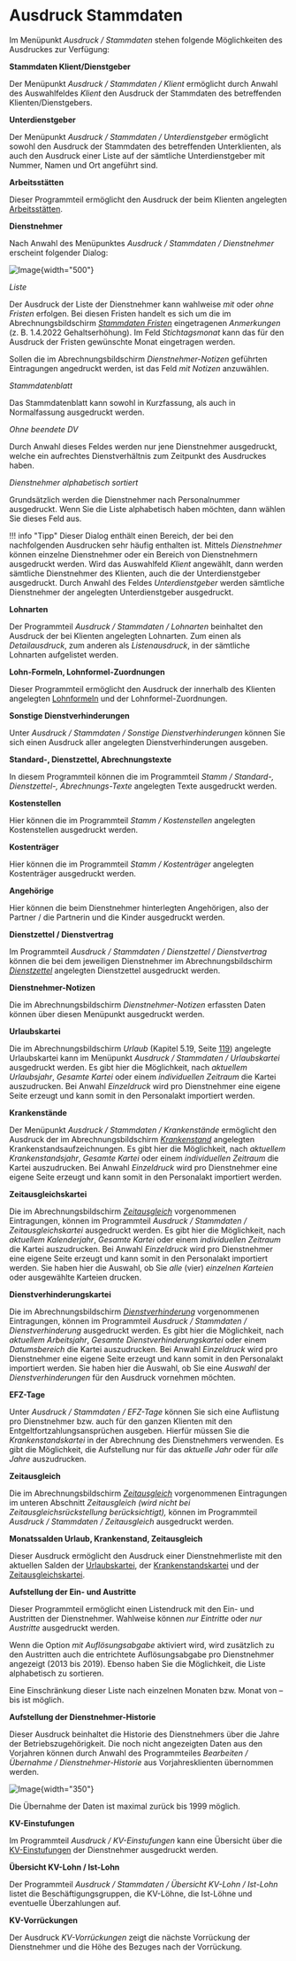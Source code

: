 # Ausdruck Stammdaten

Im Menüpunkt *Ausdruck / Stammdaten* stehen folgende Möglichkeiten des Ausdruckes zur Verfügung:

**Stammdaten Klient/Dienstgeber**

Der Menüpunkt *Ausdruck / Stammdaten / Klient* ermöglicht durch Anwahl des Aus­wahlfeldes *Klient* den Ausdruck der Stammdaten des betreffenden Klienten/Dienstgebers.

**Unterdienstgeber**

Der Menüpunkt *Ausdruck / Stammdaten / Unterdienstgeber* ermöglicht sowohl den Ausdruck der Stammdaten des betreffenden Unterklienten, als auch den Ausdruck einer Liste auf der sämtliche Unterdienstgeber mit Nummer, Namen und Ort angeführt sind.

**Arbeitsstätten**

Dieser Programmteil ermöglicht den Ausdruck der beim Klienten angelegten [Arbeitsstätten](../Klientenstammdaten/Arbeitsstätten%20-%20Lohnzettel%20Finanz.md).

**Dienstnehmer**

Nach Anwahl des Menüpunktes *Ausdruck / Stammdaten / Dienstnehmer* erscheint folgender Dialog:

![Image](<img/image218.png>){width="500"}

*Liste*

Der Ausdruck der Liste der Dienstnehmer kann wahlweise *mit* oder *ohne Fristen* erfolgen. Bei diesen Fristen handelt es sich um die im Abrechnungsbildschirm [*Stammdaten Fristen*](../Abrechnungsbildschirme/Stammdaten%20Fristen.md) eingetragenen *Anmerkungen* (z. B. 1.4.2022 Gehaltserhöhung). Im Feld *Stichtagsmonat* kann das für den Ausdruck der Fristen gewünschte Monat eingetragen werden.

Sollen die im Abrechnungsbildschirm *Dienstnehmer-Notizen* geführten Eintragungen angedruckt werden, ist das Feld *mit Notizen* anzuwählen.

*Stammdatenblatt*

Das Stammdatenblatt kann sowohl in Kurzfassung, als auch in Normalfassung ausgedruckt werden.

*Ohne beendete DV*

Durch Anwahl dieses Feldes werden nur jene Dienstnehmer ausgedruckt, welche ein aufrechtes Dienstverhältnis zum Zeitpunkt des Ausdruckes haben.

*Dienstnehmer alphabetisch sortiert*

Grundsätzlich werden die Dienstnehmer nach Personalnummer ausgedruckt. Wenn Sie die Liste alphabetisch haben möchten, dann wählen Sie dieses Feld aus.

!!! info "Tipp"
    Dieser Dialog enthält einen Bereich, der bei den nachfolgenden Ausdrucken sehr häufig enthalten ist. Mittels *Dienstnehmer* können einzelne Dienstnehmer oder ein Bereich von Dienstnehmern ausgedruckt werden. Wird das Auswahlfeld *Klient* angewählt, dann werden sämtliche Dienstnehmer des Klienten, auch die der Unterdienstgeber ausgedruckt. Durch Anwahl des Feldes *Unterdienstgeber* werden sämtliche Dienstnehmer der angelegten Unterdienstgeber ausgedruckt.

**Lohnarten**

Der Programmteil *Ausdruck / Stammdaten / Lohnarten* beinhaltet den Ausdruck der bei Klienten angelegten Lohnarten. Zum einen als *Detailausdruck*, zum anderen als *Listenausdruck*, in der sämtliche Lohnarten aufgelistet werden.

**Lohn-Formeln, Lohnformel-Zuordnungen**

Dieser Programmteil ermöglicht den Ausdruck der innerhalb des Klienten angelegten [Lohnformeln](../Lohnformeln/Verwaltung%20der%20Lohnformeln%20innerhalb%20eines%20Klienten/Anlage%20von%20Lohnformeln.md) und der Lohnformel-Zuordnungen.

**Sonstige Dienstverhinderungen**

Unter *Ausdruck / Stammdaten / Sonstige Dienstverhinderungen* können Sie sich einen Ausdruck aller angelegten Dienstverhinderungen ausgeben.

**Standard-, Dienstzettel, Abrechnungstexte**

In diesem Programmteil können die im Programmteil *Stamm / Standard-, Dienstzettel-, Abrechnungs-Texte* angelegten Texte ausgedruckt werden.

**Kostenstellen**

Hier können die im Programmteil *Stamm / Kostenstellen* angelegten Kostenstellen ausgedruckt werden.

**Kostenträger**

Hier können die im Programmteil *Stamm / Kostenträger* angelegten Kostenträger ausgedruckt werden.

**Angehörige**

Hier können die beim Dienstnehmer hinterlegten Angehörigen, also der Partner / die Partnerin und die Kinder ausgedruckt werden.

**Dienstzettel / Dienstvertrag**

Im Programmteil *Ausdruck / Stammdaten / Dienstzettel / Dienstvertrag* können die bei dem jeweiligen Dienstnehmer im Abrechnungsbildschirm [*Dienstzettel*](../Abrechnungsbildschirme/Dienstzettel.md) angelegten Dienstzettel ausgedruckt werden.

**Dienstnehmer-Notizen**

Die im Abrechnungsbildschirm *Dienstnehmer-Notizen* erfassten Daten können über diesen Menüpunkt ausgedruckt werden.

**Urlaubskartei**

Die im Abrechnungsbildschirm *Urlaub* (Kapitel 5.19, Seite [119](#urlaub)) angelegte Urlaubskartei kann im Menüpunkt *Ausdruck / Stammdaten / Urlaubskartei* ausgedruckt werden. Es gibt hier die Möglichkeit, nach *aktuellem Urlaubsjahr*, *Gesamte Kartei* oder einem *individuellen Zeitraum* die Kartei auszudrucken. Bei Anwahl *Einzeldruck* wird pro Dienstnehmer eine eigene Seite erzeugt und kann somit in den Personalakt importiert werden.

**Krankenstände**

Der Menüpunkt *Ausdruck / Stammdaten / Krankenstände* ermöglicht den Ausdruck der im Abrechnungsbildschirm [*Krankenstand*](../Abrechnungsbildschirme/Krankenstand.md) angelegten Kranken­standsaufzeichnungen. Es gibt hier die Möglichkeit, nach *aktuellem Krankenstandsjahr*, *Gesamte Kartei* oder einem *individuellen Zeitraum* die Kartei auszudrucken. Bei Anwahl *Einzeldruck* wird pro Dienstnehmer eine eigene Seite erzeugt und kann somit in den Personalakt importiert werden.

**Zeitausgleichskartei**

Die im Abrechnungsbildschirm [*Zeitausgleich*](../Abrechnungsbildschirme/Zeitausgleich.md) vorgenommenen Eintragungen, können im Programmteil *Ausdruck / Stammdaten / Zeitausgleichskartei* ausgedruckt werden. Es gibt hier die Möglichkeit, nach *aktuellem Kalenderjahr*, *Gesamte Kartei* oder einem *individuellen Zeitraum* die Kartei auszudrucken. Bei Anwahl *Einzeldruck* wird pro Dienstnehmer eine eigene Seite erzeugt und kann somit in den Personalakt importiert werden. Sie haben hier die Auswahl, ob Sie *alle* (vier) *einzelnen Karteien* oder ausgewählte Karteien drucken.

**Dienstverhinderungskartei**

Die im Abrechnungsbildschirm [*Dienstverhinderung*](../Abrechnungsbildschirme/Dienstverhinderung.md) vorgenommenen Eintragungen, können im Programmteil *Ausdruck / Stammdaten / Dienstverhinderung* ausgedruckt werden. Es gibt hier die Möglichkeit, nach *aktuellem Arbeitsjahr*, *Gesamte Dienstverhinderungskartei* oder einem *Datumsbereich* die Kartei auszudrucken. Bei Anwahl *Einzeldruck* wird pro Dienstnehmer eine eigene Seite erzeugt und kann somit in den Personalakt importiert werden. Sie haben hier die Auswahl, ob Sie eine *Auswahl* der *Dienstverhinderungen* für den Ausdruck vornehmen möchten.

**EFZ-Tage**

Unter *Ausdruck / Stammdaten / EFZ-Tage* können Sie sich eine Auflistung pro Dienstnehmer bzw. auch für den ganzen Klienten mit den Entgeltfortzahlungsansprüchen ausgeben. Hierfür müssen Sie die *Krankenstandskartei* in der Abrechnung des Dienstnehmers verwenden. Es gibt die Möglichkeit, die Aufstellung nur für das *aktuelle Jahr* oder für *alle Jahre* auszudrucken.

**Zeitausgleich**

Die im Abrechnungsbildschirm [*Zeitausgleich*](../Abrechnungsbildschirme/Zeitausgleich.md) vorgenommenen Eintragungen im unteren Abschnitt *Zeitausgleich (wird nicht bei Zeitausgleichsrückstellung berücksichtigt),* können im Programmteil *Ausdruck / Stammdaten / Zeitausgleich* ausgedruckt werden.

**Monatssalden Urlaub, Krankenstand, Zeitausgleich**

Dieser Ausdruck ermöglicht den Ausdruck einer Dienstnehmerliste mit den aktuellen Salden der [Urlaubskartei](../Abrechnungsbildschirme/Urlaub.md), der [Krankenstandskartei](../Abrechnungsbildschirme/Krankenstand.md) und der [Zeitausgleichskartei](../Abrechnungsbildschirme/Zeitausgleich.md).

**Aufstellung der Ein- und Austritte**

Dieser Programmteil ermöglicht einen Listendruck mit den Ein- und Austritten der Dienstnehmer. Wahlweise können *nur Eintritte* oder *nur Austritte* ausgedruckt werden.

Wenn die Option *mit Auflösungsabgabe* aktiviert wird, wird zusätzlich zu den Austritten auch die entrichtete Auflösungsabgabe pro Dienstnehmer angezeigt (2013 bis 2019). Ebenso haben Sie die Möglichkeit, die Liste alphabetisch zu sortieren.

Eine Einschränkung dieser Liste nach einzelnen Monaten bzw. Monat von – bis ist möglich.

**Aufstellung der Dienstnehmer-Historie**

Dieser Ausdruck beinhaltet die Historie des Dienstnehmers über die Jahre der Betriebszugehörigkeit. Die noch nicht angezeigten Daten aus den Vorjahren können durch Anwahl des Programmteiles *Bearbeiten / Übernahme / Dienstnehmer-Historie* aus Vorjahresklienten übernommen werden.

![Image](<img/image219.png>){width="350"}

Die Übernahme der Daten ist maximal zurück bis 1999 möglich.

**KV-Einstufungen**

Im Programmteil *Ausdruck / KV-Einstufungen* kann eine Übersicht über die [KV-Einstufungen](../Kollektivverträge/Abrechnungsbildschirm%20Kollektivvertrag.md) der Dienstnehmer ausgedruckt werden.

**Übersicht KV-Lohn / Ist-Lohn**

Der Programmteil *Ausdruck / Stammdaten / Übersicht KV-Lohn / Ist-Lohn* listet die Beschäftigungsgruppen, die KV-Löhne, die Ist-Löhne und eventuelle Überzahlungen auf.

**KV-Vorrückungen**

Der Ausdruck *KV-Vorrückungen* zeigt die nächste Vorrückung der Dienstnehmer und die Höhe des Bezuges nach der Vorrückung.